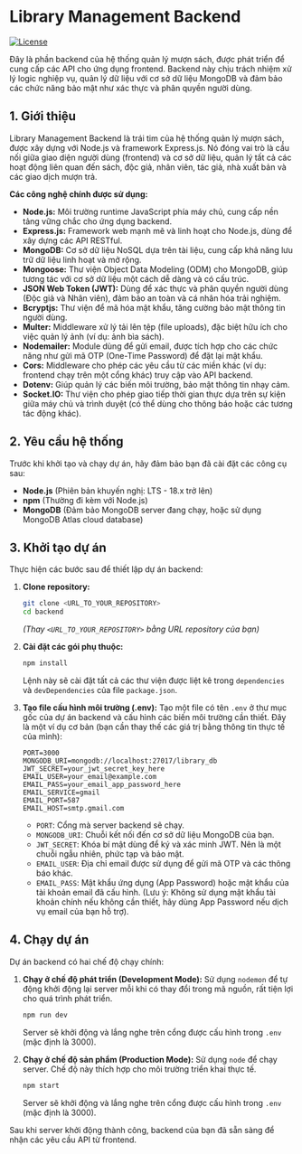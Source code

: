 # Library Management Backend

[![License](https://img.shields.io/badge/License-ISC-blue.svg)](https://opensource.org/licenses/ISC)

Đây là phần backend của hệ thống quản lý mượn sách, được phát triển để cung cấp các API cho ứng dụng frontend. Backend này chịu trách nhiệm xử lý logic nghiệp vụ, quản lý dữ liệu với cơ sở dữ liệu MongoDB và đảm bảo các chức năng bảo mật như xác thực và phân quyền người dùng.

## 1. Giới thiệu

Library Management Backend là trái tim của hệ thống quản lý mượn sách, được xây dựng với Node.js và framework Express.js. Nó đóng vai trò là cầu nối giữa giao diện người dùng (frontend) và cơ sở dữ liệu, quản lý tất cả các hoạt động liên quan đến sách, độc giả, nhân viên, tác giả, nhà xuất bản và các giao dịch mượn trả.

**Các công nghệ chính được sử dụng:**

* **Node.js:** Môi trường runtime JavaScript phía máy chủ, cung cấp nền tảng vững chắc cho ứng dụng backend.
* **Express.js:** Framework web mạnh mẽ và linh hoạt cho Node.js, dùng để xây dựng các API RESTful.
* **MongoDB:** Cơ sở dữ liệu NoSQL dựa trên tài liệu, cung cấp khả năng lưu trữ dữ liệu linh hoạt và mở rộng.
* **Mongoose:** Thư viện Object Data Modeling (ODM) cho MongoDB, giúp tương tác với cơ sở dữ liệu một cách dễ dàng và có cấu trúc.
* **JSON Web Token (JWT):** Dùng để xác thực và phân quyền người dùng (Độc giả và Nhân viên), đảm bảo an toàn và cá nhân hóa trải nghiệm.
* **Bcryptjs:** Thư viện để mã hóa mật khẩu, tăng cường bảo mật thông tin người dùng.
* **Multer:** Middleware xử lý tải lên tệp (file uploads), đặc biệt hữu ích cho việc quản lý ảnh (ví dụ: ảnh bìa sách).
* **Nodemailer:** Module dùng để gửi email, được tích hợp cho các chức năng như gửi mã OTP (One-Time Password) để đặt lại mật khẩu.
* **Cors:** Middleware cho phép các yêu cầu từ các miền khác (ví dụ: frontend chạy trên một cổng khác) truy cập vào API backend.
* **Dotenv:** Giúp quản lý các biến môi trường, bảo mật thông tin nhạy cảm.
* **Socket.IO:** Thư viện cho phép giao tiếp thời gian thực dựa trên sự kiện giữa máy chủ và trình duyệt (có thể dùng cho thông báo hoặc các tương tác động khác).

## 2. Yêu cầu hệ thống

Trước khi khởi tạo và chạy dự án, hãy đảm bảo bạn đã cài đặt các công cụ sau:

* **Node.js** (Phiên bản khuyến nghị: LTS - 18.x trở lên)
* **npm** (Thường đi kèm với Node.js)
* **MongoDB** (Đảm bảo MongoDB server đang chạy, hoặc sử dụng MongoDB Atlas cloud database)

## 3. Khởi tạo dự án

Thực hiện các bước sau để thiết lập dự án backend:

1.  **Clone repository:**
    ```bash
    git clone <URL_TO_YOUR_REPOSITORY>
    cd backend
    ```
    *(Thay `<URL_TO_YOUR_REPOSITORY>` bằng URL repository của bạn)*

2.  **Cài đặt các gói phụ thuộc:**
    ```bash
    npm install
    ```
    Lệnh này sẽ cài đặt tất cả các thư viện được liệt kê trong `dependencies` và `devDependencies` của file `package.json`.

3.  **Tạo file cấu hình môi trường (.env):**
    Tạo một file có tên `.env` ở thư mục gốc của dự án backend và cấu hình các biến môi trường cần thiết. Đây là một ví dụ cơ bản (bạn cần thay thế các giá trị bằng thông tin thực tế của mình):

    ```env
    PORT=3000
    MONGODB_URI=mongodb://localhost:27017/library_db
    JWT_SECRET=your_jwt_secret_key_here
    EMAIL_USER=your_email@example.com
    EMAIL_PASS=your_email_app_password_here
    EMAIL_SERVICE=gmail
    EMAIL_PORT=587
    EMAIL_HOST=smtp.gmail.com
    ```
    * `PORT`: Cổng mà server backend sẽ chạy.
    * `MONGODB_URI`: Chuỗi kết nối đến cơ sở dữ liệu MongoDB của bạn.
    * `JWT_SECRET`: Khóa bí mật dùng để ký và xác minh JWT. Nên là một chuỗi ngẫu nhiên, phức tạp và bảo mật.
    * `EMAIL_USER`: Địa chỉ email được sử dụng để gửi mã OTP và các thông báo khác.
    * `EMAIL_PASS`: Mật khẩu ứng dụng (App Password) hoặc mật khẩu của tài khoản email đã cấu hình. (Lưu ý: Không sử dụng mật khẩu tài khoản chính nếu không cần thiết, hãy dùng App Password nếu dịch vụ email của bạn hỗ trợ).
      


## 4. Chạy dự án

Dự án backend có hai chế độ chạy chính:

1.  **Chạy ở chế độ phát triển (Development Mode):**
    Sử dụng `nodemon` để tự động khởi động lại server mỗi khi có thay đổi trong mã nguồn, rất tiện lợi cho quá trình phát triển.
    ```bash
    npm run dev
    ```
    Server sẽ khởi động và lắng nghe trên cổng được cấu hình trong `.env` (mặc định là 3000).

2.  **Chạy ở chế độ sản phẩm (Production Mode):**
    Sử dụng `node` để chạy server. Chế độ này thích hợp cho môi trường triển khai thực tế.
    ```bash
    npm start
    ```
    Server sẽ khởi động và lắng nghe trên cổng được cấu hình trong `.env` (mặc định là 3000).

Sau khi server khởi động thành công, backend của bạn đã sẵn sàng để nhận các yêu cầu API từ frontend.
